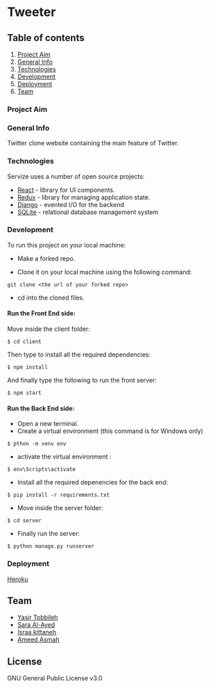 # Tweeter

## Table of contents
1. [Project Aim](#project-aim)
1. [General Info](#general-info)
1. [Technologies](#technologies)
1. [Development](#development)
1. [Deployment](#deployment)
1. [Team](#team)
### Project Aim 

### General Info
Twitter clone website containing the main feature of Twitter.

### Technologies
Servize uses a number of open source projects:
* [React](https://reactjs.org/) - library for UI components.
* [Redux](https://redux.js.org/) - library for managing application state.
* [Django](https://www.djangoproject.com/) - evented I/O for the backend
* [SQLite](https://www.sqlite.org/index.html) - relational database management system

### Development
To run this project on your local machine:
* Make a forked repo.

* Clone it on your local machine using the following command:
```
git clone <the url of your forked repo>
```
* cd into the cloned files.
 #### Run the Front End side:
 Move inside the client folder:
```
$ cd client
```
Then type to install all the required dependencies:
```
$ npm install
```
And finally type the following to run the front server:
```
$ npm start
```
#### Run the Back End side:
* Open a new terminal.
* Create a virtual environment (this command is for Windows only)
```
$ pthon -m venv env
```
* activate the virtual environment :
```
$ env\Scripts\activate
```
* Install all the required depenencies for the back end:
```
$ pip install -r requirements.txt
```
* Move inside the server folder:
```
$ cd server
```
* Finally run the server:
```
$ python manage.py runserver
```

### Deployment 
[Heroku]()


## Team
- [Yasir Tobbileh](https://github.com/adamA113)
- [Sara Al-Ayed](https://github.com/sarara497)
- [Israa kittaneh](https://github.com/israakittaneh) 
- [Ameed Asmah](https://github.com/ameedasmah) 

License
---

GNU General Public License v3.0

